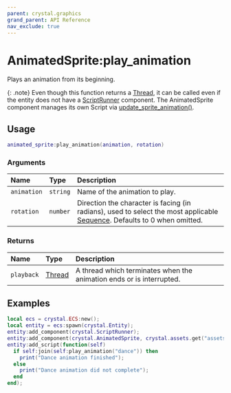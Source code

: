 ```yaml
---
parent: crystal.graphics
grand_parent: API Reference
nav_exclude: true
---
```


# AnimatedSprite:play_animation

Plays an animation from its beginning.

{: .note}
Even though this function returns a [Thread](/crystal/api/script/thread), it can be called even if the entity does not have a [ScriptRunner](/crystal/api/script/script_runner) component. The AnimatedSprite component manages its own Script via [update_sprite_animation()](animated_sprite_update_sprite_animation).

## Usage

```lua
animated_sprite:play_animation(animation, rotation)
```

### Arguments

| Name        | Type     | Description                                                                                                                                              |
| :---------- | :------- | :------------------------------------------------------------------------------------------------------------------------------------------------------- |
| `animation` | `string` | Name of the animation to play.                                                                                                                           |
| `rotation`  | `number` | Direction the character is facing (in radians), used to select the most applicable [Sequence](/crystal/api/assets/sequence). Defaults to 0 when omitted. |

### Returns

| Name       | Type                                 | Description                                                          |
| :--------- | :----------------------------------- | :------------------------------------------------------------------- |
| `playback` | [Thread](/crystal/api/script/thread) | A thread which terminates when the animation ends or is interrupted. |

## Examples

```lua
local ecs = crystal.ECS:new();
local entity = ecs:spawn(crystal.Entity);
entity:add_component(crystal.ScriptRunner);
entity:add_component(crystal.AnimatedSprite, crystal.assets.get("assets/hero.lua"));
entity:add_script(function(self)
  if self:join(self:play_animation("dance")) then
    print("Dance animation finished");
  else
    print("Dance animation did not complete");
  end
end);
```

